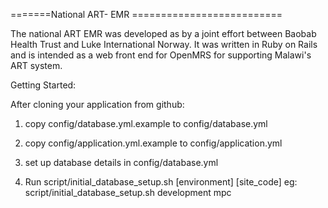 =======National ART- EMR ==========================

The national ART EMR was developed as by a joint effort between Baobab Health Trust and Luke International Norway. It was written in Ruby on Rails and is intended as a web front end for OpenMRS for supporting Malawi's ART system.  

Getting Started:

After cloning your application from github:

1. copy config/database.yml.example to config/database.yml

2. copy config/application.yml.example to config/application.yml

3. set up database details in config/database.yml

4. Run script/initial_database_setup.sh [environment] [site_code] eg: script/initial_database_setup.sh development mpc
